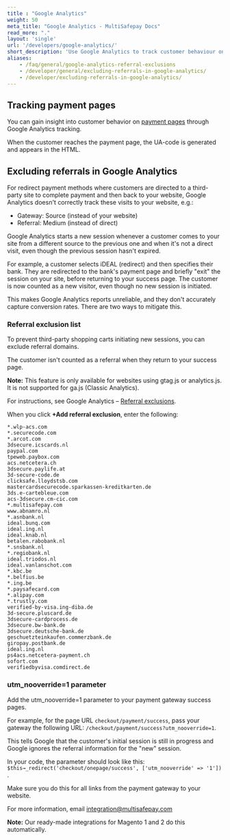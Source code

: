 ```yaml
---
title : "Google Analytics"
weight: 50
meta_title: "Google Analytics - MultiSafepay Docs"
read_more: "."
layout: 'single'
url: '/developers/google-analytics/'
short_description: 'Use Google Analytics to track customer behaviour on payment pages. '
aliases:
    - /faq/general/google-analytics-referral-exclusions
    - /developer/general/excluding-referrals-in-google-analytics/
    - /developer/excluding-referrals-in-google-analytics/
---
```

## Tracking payment pages

You can gain insight into customer behavior on [payment pages](/payment-pages/) through Google Analytics tracking.

When the customer reaches the payment page, the UA-code is generated and appears in the HTML.

## Excluding referrals in Google Analytics
For redirect payment methods where customers are directed to a third-party site to complete payment and then back to your website, Google Analytics doesn't correctly track these visits to your website, e.g.:

- Gateway: Source (instead of your website) 
- Referral: Medium (instead of direct) 

Google Analytics starts a new session whenever a customer comes to your site from a different source to the previous one and when it's not a direct visit, even though the previous session hasn't expired.

For example, a customer selects iDEAL (redirect) and then specifies their bank. They are redirected to the bank's payment page and briefly "exit" the session on your site, before returning to your success page. The customer is now counted as a new visitor, even though no new session is initiated.

This makes Google Analytics reports unreliable, and they don't accurately capture conversion rates. There are two ways to mitigate this.

### Referral exclusion list

To prevent third-party shopping carts initiating new sessions, you can exclude referral domains. 

The customer isn't counted as a referral when they return to your success page. 

**Note:** This feature is only available for websites using gtag.js or analytics.js.
It is not supported for ga.js (Classic Analytics).

For instructions, see Google Analytics – [Referral exclusions](https://support.google.com/analytics/answer/2795830).

When you click **+Add referral exclusion**, enter the following:

```
*.wlp-acs.com
*.securecode.com
*.arcot.com
3dsecure.icscards.nl
paypal.com
tpeweb.paybox.com
acs.netcetera.ch
3dsecure.paylife.at
3d-secure-code.de
clicksafe.lloydstsb.com
mastercardsecurecode.sparkassen-kreditkarten.de
3ds.e-cartebleue.com
acs-3dsecure.cm-cic.com
*.multisafepay.com
www.abnamro.nl
*.asnbank.nl
ideal.bunq.com
ideal.ing.nl
ideal.knab.nl
betalen.rabobank.nl
*.snsbank.nl
*.regiobank.nl
ideal.triodos.nl
ideal.vanlanschot.com
*.kbc.be
*.belfius.be
*.ing.be
*.paysafecard.com
*.alipay.com
*.trustly.com
verified-by-visa.ing-diba.de
3d-secure.pluscard.de
3dsecure-cardprocess.de
3dsecure.bw-bank.de
3dsecure.deutsche-bank.de
geschuetzteinkaufen.commerzbank.de
giropay.postbank.de
ideal.ing.nl
ps4acs.netcetera-payment.ch
sofort.com
verifiedbyvisa.comdirect.de
```

### utm_nooverride=1 parameter

Add the utm_nooverride=1 parameter to your payment gateway success pages. 

For example, for the page URL ```checkout/payment/success```, pass your gateway the following URL: ```/checkout/payment/success?utm_nooverride=1```. 

This tells Google that the customer's initial session is still in progress and Google ignores the referral information for the "new" session. 

In your code, the parameter should look like this: ```$this→_redirect('checkout/onepage/success', ['utm_nooverride' => '1'])``` .

Make sure you do this for all links from the payment gateway to your website.

For more information, email <integration@multisafepay.com>

**Note:** Our ready-made integrations for Magento 1 and 2 do this automatically. 
